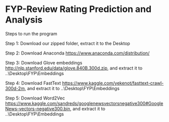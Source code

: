 # FYP-Review Rating Prediction and Analysis

Steps to run the program

Step 1: Download our zipped folder, extract it to the Desktop

Step 2: Download Anaconda https://www.anaconda.com/distribution/

Step 3: Download Glove embeddings http://nlp.stanford.edu/data/glove.840B.300d.zip, and extract it to ..\Desktop\FYP\Embeddings

Step 4: Download FastText https://www.kaggle.com/yekenot/fasttext-crawl-300d-2m, and extract it to ..\Desktop\FYP\Embeddings

Step 5: Download Word2Vec https://www.kaggle.com/sandreds/googlenewsvectorsnegative300#GoogleNews-vectors-negative300.bin, and extract it to ..\Desktop\FYP\Embeddings

